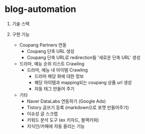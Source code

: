 # blog-automation

1. 기술 스택

2. 구현 기능
    + Coupang Partners 연동
        + Coupang 단축 URL 생성
        + Coupang 단축 URL로 redirection될 '새로운 단축 URL' 생성
    + 드라마, 예능 순위 리스트 Crawling
        + 드라마, 예능 내 아이템 Crawling
            + 드라마 해당 화에 대한 정보
            + 해당 아이템과 mapping되는 coupang 상품 url 생성
            + 자동 태그 만들어 주기
    + 기타
        + Naver DataLabs 연동하기 (Google Ads)
        + Tistory 글쓰기 등록 (markdown으로 포맷 만들어주기)
        + 이슈성 글 스크랩
        + 키워드 분석 도구 (ex 키자드, 블랙키위)
        + 지식인/카페에 자동 올리는 기능
        